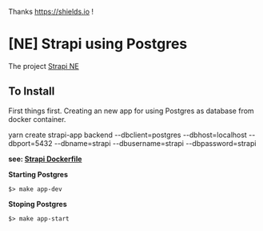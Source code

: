 Thanks https://shields.io !

# [NE] Strapi using Postgres

The project [Strapi NE](https://github.com/itanlam/ne/projects/1)

## To Install

First things first. Creating an new app for using Postgres as database from docker container.

yarn create strapi-app backend --dbclient=postgres --dbhost=localhost --dbport=5432 --dbname=strapi --dbusername=strapi --dbpassword=strapi

**see: [Strapi Dockerfile](db/docker-compose.yml)**

**Starting Postgres**

```shell
$> make app-dev
```

**Stoping Postgres**

```shell
$> make app-start
```

